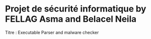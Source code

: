 # Projet de sécurité informatique by FELLAG Asma and Belacel Neila
Titre : Executable Parser and malware checker
